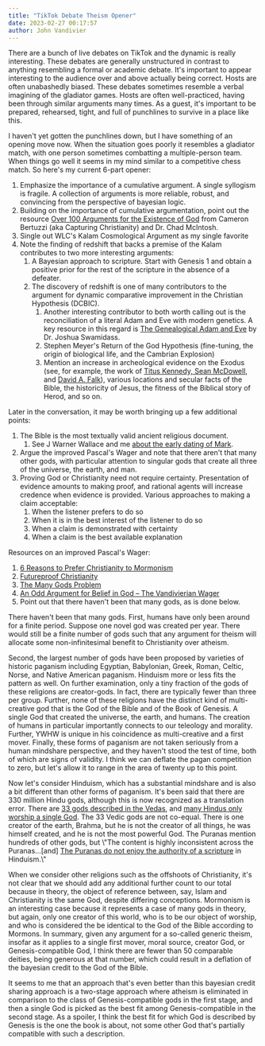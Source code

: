 ```yaml
---
title: "TikTok Debate Theism Opener"
date: 2023-02-27 00:17:57
author: John Vandivier
---
```




<!-- wp:paragraph -->
<p>There are a bunch of live debates on TikTok and the dynamic is really interesting. These debates are generally unstructured in contrast to anything resembling a formal or academic debate. It's important to appear interesting to the audience over and above actually being correct. Hosts are often unabashedly biased. These debates sometimes resemble a verbal imagining of the gladiator games. Hosts are often well-practiced, having been through similar arguments many times. As a guest, it's important to be prepared, rehearsed, tight, and full of punchlines to survive in a place like this.</p>
<!-- /wp:paragraph -->

<!-- wp:paragraph -->
<p>I haven't yet gotten the punchlines down, but I have something of an opening move now. When the situation goes poorly it resembles a gladiator match, with one person sometimes combatting a multiple-person team. When things go well it seems in my mind similar to a competitive chess match. So here's my current 6-part opener:</p>
<!-- /wp:paragraph -->

<!-- wp:list {\"ordered\":true} -->
<ol><li>Emphasize the importance of a cumulative argument. A single syllogism is fragile. A collection of arguments is more reliable, robust, and convincing from the perspective of bayesian logic.</li><li>Building on the importance of cumulative argumentation, point out the resource <a href=\"https://www.youtube.com/watch?v=Qi7ANgO2ZBU\">Over 100 Arguments for the Existence of God</a> from Cameron Bertuzzi (aka Capturing Christianity) and Dr. Chad McIntosh.</li><li>Single out WLC's Kalam Cosmological Argument as my single favorite</li><li>Note the finding of redshift that backs a premise of the Kalam contributes to two more interesting arguments:<ol><li>A Bayesian approach to scripture. Start with Genesis 1 and obtain a positive prior for the rest of the scripture in the absence of a defeater.</li><li>The discovery of redshift is one of many contributors to the argument for dynamic comparative improvement in the Christian Hypothesis (DCBIC).<ol><li>Another interesting contributor to both worth calling out is the reconciliation of a literal Adam and Eve with modern genetics. A key resource in this regard is <a href=\"https://www.amazon.com/Genealogical-Adam-Eve-Surprising-Universal/dp/0830852638\">The Genealogical Adam and Eve</a> by Dr. Joshua Swamidass.</li><li>Stephen Meyer's Return of the God Hypothesis (fine-tuning, the origin of biological life, and the Cambrian Explosion)</li><li>Mention an increase in archeological evidence on the Exodus (see, for example, the work of <a href=\"https://www.youtube.com/watch?v=d_3Plj2e7FY\">Titus Kennedy, Sean McDowell</a>, and <a href=\"https://www.youtube.com/watch?v=zfWI6OxJ1lY\">David A. Falk</a>), various locations and secular facts of the Bible, the historicity of Jesus, the fitness of the Biblical story of Herod, and so on.</li></ol></li></ol></li></ol>
<!-- /wp:list -->

<!-- wp:paragraph -->
<p>Later in the conversation, it may be worth bringing up a few additional points:</p>
<!-- /wp:paragraph -->

<!-- wp:list {\"ordered\":true} -->
<ol><li>The Bible is the most textually valid ancient religious document.<ol><li>See J Warner Wallace and me <a href=\"https://www.afterecon.com/philosophy-religion-and-apologetics/maybe-they-were-just-fucking-busy/\">about the early dating of Mark</a>.</li></ol></li><li>Argue the improved Pascal's Wager and note that there aren't that many other gods, with particular attention to singular gods that create all three of the universe, the earth, and man.</li><li>Proving God or Christianity need not require certainty. Presentation of evidence amounts to making proof, and rational agents will increase credence when evidence is provided. Various approaches to making a claim acceptable:<ol><li>When the listener prefers to do so</li><li>When it is in the best interest of the listener to do so</li><li>When a claim is demonstrated with certainty</li><li>When a claim is the best available explanation</li></ol></li></ol>
<!-- /wp:list -->

<!-- wp:paragraph -->
<p>Resources on an improved Pascal's Wager:</p>
<!-- /wp:paragraph -->

<!-- wp:list {\"ordered\":true} -->
<ol><li><a href=\"https://www.afterecon.com/philosophy-religion-and-apologetics/6-reasons-to-prefer-christianity-to-mormonism/\">6 Reasons to Prefer Christianity to Mormonism</a></li><li><a href=\"https://www.afterecon.com/philosophy-religion-and-apologetics/futureproof-christianity/\">Futureproof Christianity</a></li><li><a href=\"https://www.afterecon.com/philosophy-religion-and-apologetics/many-gods-problem/\">The Many Gods Problem</a></li><li><a href=\"https://www.afterecon.com/philosophy-religion-and-apologetics/odd-argument-belief-god-vandivierian-wager/\">An Odd Argument for Belief in God – The Vandivierian Wager</a></li><li>Point out that there haven't been that many gods, as is done below.</li></ol>
<!-- /wp:list -->

<!-- wp:paragraph -->
<p>There haven't been that many gods. First, humans have only been around for a finite period. Suppose one novel god was created per year. There would still be a finite number of gods such that any argument for theism will allocate some non-infinitesimal benefit to Christianity over atheism.</p>
<!-- /wp:paragraph -->

<!-- wp:paragraph -->
<p>Second, the largest number of gods have been proposed by varieties of historic paganism including Egyptian, Babylonian, Greek, Roman, Celtic, Norse, and Native American paganism. Hinduism more or less fits the pattern as well. On further examination, only a tiny fraction of the gods of these religions are creator-gods. In fact, there are typically fewer than three per group. Further, none of these religions have the distinct kind of multi-creative god that is the God of the Bible and of the Book of Genesis. A single God that created the universe, the earth, and humans. The creation of humans in particular importantly connects to our teleology and morality. Further, YWHW is unique in his coincidence as multi-creative and a first mover. Finally, these forms of paganism are not taken seriously from a human mindshare perspective, and they haven't stood the test of time, both of which are signs of validity. I think we can deflate the pagan competition to zero, but let's allow it to range in the area of twenty up to this point.</p>
<!-- /wp:paragraph -->

<!-- wp:paragraph -->
<p>Now let's consider Hinduism, which has a substantial mindshare and is also a bit different than other forms of paganism. It's been said that there are 330 million Hindu gods, although this is now recognized as a translation error. There are <a href=\"https://en.wikipedia.org/w/index.php?title=Hindu_deities&amp;oldid=1141409571\">33 gods described in the Vedas</a>, and <a href=\"https://www.history.com/topics/religion/hinduism\">many Hindus only worship a single God</a>. The 33 Vedic gods are not co-equal. There is one creator of the earth, Brahma, but he is not the creator of all things, he was himself created, and he is not the most powerful God. The Puranas mention hundreds of other gods, but \"The content is highly inconsistent across the Puranas...[and] <a href=\"https://en.wikipedia.org/w/index.php?title=Puranas&amp;oldid=1135391337\">The Puranas do not enjoy the authority of a scripture</a> in Hinduism.\"</p>
<!-- /wp:paragraph -->

<!-- wp:paragraph -->
<p>When we consider other religions such as the offshoots of Christianity, it's not clear that we should add any additional further count to our total because in theory, the object of reference between, say, Islam and Christianity is the same God, despite differing conceptions. Mormonism is an interesting case because it represents a case of many gods in theory, but again, only one creator of this world, who is to be our object of worship, and who is considered the be identical to the God of the Bible according to Mormons. In summary, given any argument for a so-called generic theism, insofar as it applies to a single first mover, moral source, creator God, or Genesis-compatible God, I think there are fewer than 50 comparable deities, being generous at that number, which could result in a deflation of the bayesian credit to the God of the Bible.</p>
<!-- /wp:paragraph -->

<!-- wp:paragraph -->
<p>It seems to me that an approach that's even better than this bayesian credit sharing approach is a two-stage approach where atheism is eliminated in comparison to the class of Genesis-compatible gods in the first stage, and then a single God is picked as the best fit among Genesis-compatible in the second stage. As a spoiler, I think the best fit for which God is described by Genesis is the one the book is about, not some other God that's partially compatible with such a description.</p>
<!-- /wp:paragraph -->